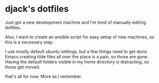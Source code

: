 # djack's dotfiles

Just got a new development machine and I'm tired of manually editing dotfiles. 

Also, I want to create an ansible script for easy setup of new machines, so this is a necessary step.

I use mostly default ubuntu settings, but a few things need to get done. Emacs creating tilde files all over the place is a pain, so those are gone. Having the default folders visible in my home directory is distracting, so those get moved. 

that's all for now. More as I remember.


